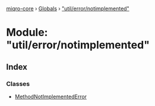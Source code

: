 [miqro-core](../README.md) › [Globals](../globals.md) › ["util/error/notimplemented"](_util_error_notimplemented_.md)

# Module: "util/error/notimplemented"

## Index

### Classes

* [MethodNotImplementedError](../classes/_util_error_notimplemented_.methodnotimplementederror.md)
